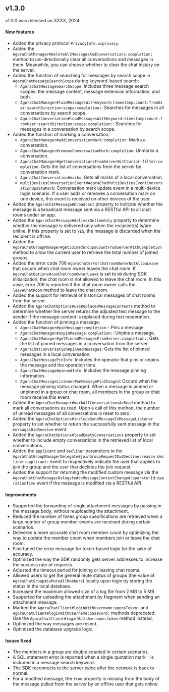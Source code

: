 ## v1.3.0

v1.3.0 was released on XXXX, 2024.

#### New features

- Added the privacy protocol `PrivacyInfo.xcprivacy`.
- Added the `AgoraChatManager#deleteAllMessagesAndConversations:completion:` method to uni-directionally clear all conversations and messages in them. Meanwhile, you can choose whether to clear the chat history on the server.
- Added the function of searching for messages by search scope in `AgoraChatMessageSearchScope` during keyword-based search:
  - `AgoraChatMessageSearchScope`: Includes three message search scopes: the message content, message extension information, and both. 
  - `AgoraChatManager#loadMessagesWithKeyword:timestamp:count:fromUser:searchDirection:scope:completion:`: Searches for messages in all conversations by search scope.
  - `AgoraChatConversation#loadMessagesWithKeyword:timestamp:count:fromUser:searchDirection:scope:completion:`: Searches for messages in a conversation by search scope.
- Added the function of marking a conversation: 
  - `AgoraChatManager#addConversationMark:completion`: Marks a conversation.
  - `AgoraChatManager#removeConversationMark:completion`: Unmarks a conversation.
  - `AgoraChatManager#getConversationsFromServerWithCursor:filter:completion`: Gets the list of conversations from the server by conversation mark.
  - `AgoraChatConversation#marks`: Gets all marks of a local conversation.
  - `multiDevicesConversationEvent#AgoraChatMultiDevicesEventConversationUpdateMark`: Conversation mark update event in a multi-device login scenario. If a user adds or removes a conversation mark on one device, this event is received on other devices of the user.
- Added the `AgoraChatMessage#broadcast` property to indicate whether the message is a broadcast message sent via a RESTful API to all chat rooms under an app.
- Added the `AgoraChatMessage#deliverOnlineOnly` property to determine whether the message is delivered only when the recipient(s) is/are online. If this property is set to `YES`, the message is discarded when the recipient is offline.
- Added the `AgoraChatGroupManager#getJoinedGroupsCountFromServerWithCompletion` method to allow the current user to retrieve the total number of joined groups.
- Added the error code 706 `AgoraChatErrorChatroomOwnerNotAllowLeave` that occurs when chat room owner leaves the chat room. If `AgoraChatOptions#canChatroomOwnerLeave` is set to `NO` during SDK initialization, the chat room is not allowed to leave the chat room. In this case, error 706 is reported if the chat room owner calls the `leaveChatRoom` method to leave the chat room.
- Added the support for retrieval of historical messages of chat rooms from the server.
- Added the `AgoraChatOptions#useReplacedMessageContents` method to determine whether the server returns the adjusted text message to the sender if the message content is replaced during text moderation.
- Added the function of pinning a message:
  - `AgoraChatManager#pinMessage:completion:`: Pins a message.
  - `AgoraChatManager#unpinMessage:completion:`: Unpins a message. 
  - `AgoraChatManager#getPinnedMessagesFromServer:completion:`: Gets the list of pinned messages in a conversation from the server. 
  - `AgoraChatConversation#pinnedMessages`: Gets the list of pinned messages in a local conversation.
  - `AgoraChatMessagePinInfo`: Includes the operator that pins or unpins the message and the operation time.
  - `AgoraChatMessage#pinnedInfo`: Includes the message pinning information.
  - `AgoraChatMessageListener#onMessagePinChanged`: Occurs when the message pinning status changed. When a message is pinned or unpinned in a group or chat room, all members in the group or chat room receive this event. 
- Added the `AgoraChatManager#markAllConversationsAsRead` method to mark all conversations as read. Upon a call of this method, the number of unread messages of all conversations is reset to zero.  
- Added the `AgoraChatOptions#includeSendMessageInMessageListener` property to set whether to return the successfully sent message in the `messagesDidReceive` event.
- Added the `AgoraChatOptions#loadEmptyConversations` property to set whether to include empty conversations in the retrieved list of local conversations. 
- Added the `applicant` and `decliner` parameters to the  `AgoraChatGroupManagerDelegate#joinGroupRequestDidDecline:reason:decliner:applicant:` event to respectively indicate the user that applies to join the group and the user that declines the join request. 
- Added the support for returning the modified custom message via the  `AgoraChatChatManagerDelegate#onMessageContentChanged:operatorId:operationTime` event if the message is modified via a RESTful API. 

#### Improvements

- Supported the forwarding of single attachment messages by passing in the message body, without reuploading the attachment.
- Reduced the number of times group specifications are retrieved when a large number of group member events are received during certain scenarios. 
- Delivered a more accurate chat room member count by optimizing the way to update the member count when members join or leave the chat room.
- Fine tuned the error message for token-based login for the sake of accuracy.
- Optimized the way the SDK randomly gets server addresses to increase the success rate of requests.
- Adjusted the timeout period for joining or leaving chat rooms.
- Allowed users to get the general mute status of groups (the value of `AgoraChatGroup#isMuteAllMembers`) locally upon login by storing the status in the local database. 
- Increased the maximum allowed size of a log file from 2 MB to 5 MB.
- Supported for uploading the attachment by fragment when sending an attachment message.
- Marked the `AgoraChatClient#loginWithUsername:agoraToken:` and `AgoraChatClient#loginWithUsername:password:` methods deprecated. Use the `AgoraChatClient#loginWithUsername:token` method instead.
- Optimized the way messages are resent.
- Optimized the database upgrade logic.

#### Issues fixed

- The members in a group are double counted in certain scenarios.
- A SQL statement error is reported when a single quotation mark `'` is included in a message search keyword.
- The SDK reconnects to the server twice after the network is back to normal.
- For a modified message, the `from` property is missing from the body of the message pulled from the server by an offline user that gets online. 


